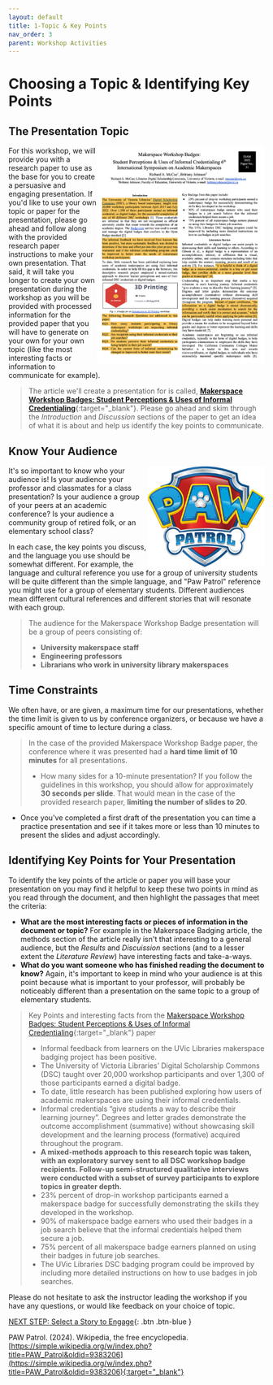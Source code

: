 ```yaml
---
layout: default
title: 1-Topic & Key Points
nav_order: 3
parent: Workshop Activities
---
```

# Choosing a Topic & Identifying Key Points
## The Presentation Topic
<a href="" target="_blank"><img src="images/topic-01-article.png" style="float:right;width:330px;" alt="image description"></a>
For this workshop, we will provide you with a research paper to use as the base for you to create a persuasive and engaging presentation. If you'd like to use your own topic or paper for the presentation, please go ahead and follow along with the provided research paper instructions to make your own presentation. That said, it will take you longer to create your own presentation during the workshop as you will be provided with processed information for the provided paper that you will have to generate on your own for your own topic (like the most interesting facts or information to communicate for example).

> The article we'll create a presentation for is called, [**Makerspace Workshop Badges: Student Perceptions & Uses of Informal Credentialing**](https://isam2022.hemi-makers.org/wp-content/uploads/sites/3/2022/09/031..pdf){:target="_blank"}. Please go ahead and skim through the _Introduction_ and _Discussion_ sections of the paper to get an idea of what it is about and help us identify the key points to communicate.

## Know Your Audience
<img src="images/paw-patrol-logo.png" style="float:right;width:230px;" alt="image description">
It's so important to know who your audience is! Is your audience your professor and classmates for a class presentation? Is your audience a group of your peers at an academic conference? Is your audience a community group of retired folk, or an elementary school class? 

In each case, the key points you discuss, and the language you use should be somewhat different. For example, the language and cultural reference you use for a group of university students will be quite different than the simple language, and "Paw Patrol" reference you might use for a group of elementary students. Different audiences mean different cultural references and different stories that will resonate with each group.

> The audience for the Makerspace Workshop Badge presentation will be a group of peers consisting of:
> - **University makerspace staff**
> - **Engineering professors**
> - **Librarians who work in university library makerspaces**

## Time Constraints
We often have, or are given, a maximum time for our presentations, whether the time limit is given to us by conference organizers, or because we have a specific amount of time to lecture during a class. 
> In the case of the provided Makerspace Workshop Badge paper, the conference where it was presented had a **hard time limit of 10 minutes** for all presentations. 
> - How many sides for a 10-minute presentation? If you follow the guidelines in this workshop, you should allow for approximately **30 seconds per slide**. That would mean in the case of the provided research paper, **limiting the number of slides to 20**. 
- Once you've completed a first draft of the presentation you can time a practice presentation and see if it takes more or less than 10 minutes to present the slides and adjust accordingly.

## Identifying Key Points for Your Presentation
To identify the key points of the article or paper you will base your presentation on you may find it helpful to keep these two points in mind as you read through the document, and then highlight the passages that meet the criteria:
- **What are the most interesting facts or pieces of information in the document or topic?** For example in the Makerspace Badging article, the methods section of the article really isn't that interesting to a general audience, but the _Results_ and _Discuission_ sections (and to a lesser extent the _Literature Review_) have interesting facts and take-a-ways.
- **What do you want someone who has finished reading the document to know?** Again, it's important to keep in mind who your audience is at this point because what is important to your professor, will probably be noticeably different than a presentation on the same topic to a group of elementary students.

>Key Points and interesting facts from the [Makerspace Workshop Badges: Student Perceptions & Uses of Informal Credentialing](https://isam2022.hemi-makers.org/wp-content/uploads/sites/3/2022/09/031..pdf){:target="_blank"} paper
> - Informal feedback from learners on the UVic Libraries makerspace badging project has been positive.
> - The University of Victoria Libraries’ Digital Scholarship Commons (DSC) taught over 20,000 workshop participants and over 1,300 of those participants earned a digital badge.
> - To date, little research has been published exploring how users of academic makerspaces are using their informal credentials.
> - Informal credentials “give students a way to describe their learning journey”. Degrees and letter grades demonstrate the outcome accomplishment
(summative) without showcasing skill development and the learning process (formative) acquired throughout the program.
> - **A mixed-methods approach to this research topic was taken, with an exploratory survey sent to all DSC workshop badge recipients. Follow-up semi-structured qualitative interviews were conducted with a subset of survey participants to explore topics in greater depth.**
> - 23% percent of drop-in workshop participants earned a makerspace badge for successfully demonstrating the skills they developed in the workshop.
> - 90% of makerspace badge earners who used their badges in a job search believe that the informal credentials helped them secure a job.
> - 75% percent of all makerspace badge earners planned on using their badges in future job searches.
> - The UVic Libraries DSC badging program could be improved by including more detailed instructions on how to use badges in job searches.

Please do not hesitate to ask the instructor leading the workshop if you have any questions, or would like feedback on your choice of topic.



[NEXT STEP: Select a Story to Engage](story.html){: .btn .btn-blue }

PAW Patrol. (2024). Wikipedia, the free encyclopedia. [https://simple.wikipedia.org/w/index.php?title=PAW_Patrol&oldid=9383206](https://simple.wikipedia.org/w/index.php?title=PAW_Patrol&oldid=9383206){:target="_blank"}


